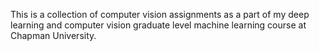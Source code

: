 This is a collection of computer vision assignments as a part of my deep learning and computer vision graduate level machine learning course at Chapman University.
